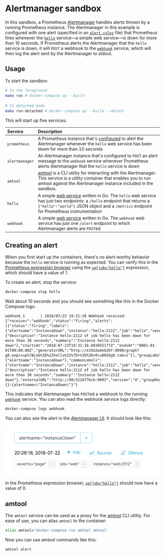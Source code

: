 # Alertmanager sandbox

In this sandbox, a Prometheus [Alertmanager](https://github.com/prometheus/alertmanager) handles alerts thrown by a running Prometheus instance. The Alertmanager in this example is configured with one alert (specified in an [`alert.rules`](./prometheus/alert.rules) file) that Prometheus fires whenever the [`hello`](./hello/main.go) service—a simple web service—is down for more than 10 seconds. If Prometheus alerts the Alertmanager that the `hello` service is down, it will `POST` a webhook to the [`webhook`](./webhook/main.go) service, which will then log the alert sent by the Alertmanager to stdout.

## Usage

To start the sandbox:

```bash
# In the foreground
make run # docker-compose up --build

# In detached mode
make run-detached # docker-compose up --build --detach
```

This will start up five services:

Service | Description
:-------|:-----------
`prometheus` | A Prometheus instance that's [configured](./prometheus/alert.rules) to alert the Alertmanager whenever the `hello` web service has been down for more than 10 seconds
`alertmanager` | An Alertmanager instance that's configured to `POST` an alert message to the `webhook` service whenever Prometheus alerts Alertmanager that the `hello` service is down
`amtool` | [amtool](https://github.com/prometheus/alertmanager#amtool) is a CLI utility for interacting with the Alertmanager. This service is a utility container that enables you to run amtool against the Alertmanager instance included in the sandbox.
`hello` | A simple [web service](./hello/main.go) written in Go. The `hello` web service has just two endpoints: a `/hello` endpoint that returns a `{"hello":"world"}` JSON object and a `/metrics` endpoint for Prometheus instrumentation
`webhook` | A simple [web service](./webhook/main.go) written in Go. The `webhook` web service has just one `/alert` endpoint to which Alertmanager alerts are `POST`ed

## Creating an alert

When you first start up the containers, there's no alert-worthy behavior because the `hello` service is running as expected. You can verify this in the [Prometheus expression browser](http://localhost:9090/graph) using the [`up{job="hello"}`](http://localhost:9090/graph?g0.range_input=1h&g0.expr=up%7Bjob%3D%22hello%22%7D&g0.tab=1) expression, which should have a value of 1.

To create an alert, stop the service:

```bash
docker-compose stop hello
```

Wait about 10 seconds and you should see something like this in the Docker Compose logs:

```
webhook_1       | 2018/07/23 19:31:28 Webhook received: {"receiver":"webhook","status":"firing","alerts":[{"status":"firing","labels":{"alertname":"InstanceDown","instance":"hello:2112","job":"hello","severity":"page"},"annotations":{"description":"Instance hello:2112 of job hello has been down for more than 30 seconds","summary":"Instance hello:2112 down"},"startsAt":"2018-07-23T19:31:18.893055177Z","endsAt":"0001-01-01T00:00:00Z","generatorURL":"http://e192da4eb26f:9090/graph?g0.expr=up%7Bjob%3D%22hello%22%7D+%3D%3D+0\u0026g0.tab=1"}],"groupLabels":{"alertname":"InstanceDown"},"commonLabels":{"alertname":"InstanceDown","instance":"hello:2112","job":"hello","severity":"page"},"commonAnnotations":{"description":"Instance hello:2112 of job hello has been down for more than 30 seconds","summary":"Instance hello:2112 down"},"externalURL":"http://98c322df76cb:9093","version":"4","groupKey":"{}:{alertname=\"InstanceDown\"}"}
```

This indicates that Alertmanager has `POST`ed a webhook to the running [`webhook`](./webhook/main.go) service. You can also read the webhook service logs directly:

```bash
docker-compose logs webhook
```

You can also see the alert in the [Alertmanager UI](http://localhost:9093/#/alerts). It should look like this:

![Alertmanager alert](./alert.png)

In the Prometheus expression browser, [`up{job="hello"}`](http://localhost:9090/graph?g0.range_input=1h&g0.expr=up%7Bjob%3D%22hello%22%7D&g0.tab=1) should now have a value of 0.

## amtool

The `amtool` service can be used as a proxy for the [amtool](https://github.com/prometheus/alertmanager#amtool) CLI utility. For ease of use, you can alias `amtool` to the container:

```bash
alias amtool='docker-compose run amtool amtool'
```

Now you can use amtool commands like this:

```bash
amtool alert
```